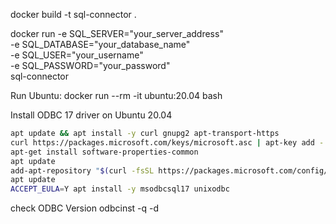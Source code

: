 docker build -t sql-connector .

docker run -e SQL_SERVER="your_server_address" \
           -e SQL_DATABASE="your_database_name" \
           -e SQL_USER="your_username" \
           -e SQL_PASSWORD="your_password" \
           sql-connector


Run Ubuntu: docker run --rm -it ubuntu:20.04 bash


Install ODBC 17 driver on Ubuntu 20.04
```bash 
apt update && apt install -y curl gnupg2 apt-transport-https
curl https://packages.microsoft.com/keys/microsoft.asc | apt-key add -
apt-get install software-properties-common
apt update
add-apt-repository "$(curl -fsSL https://packages.microsoft.com/config/ubuntu/20.04/prod.list)"
apt update
ACCEPT_EULA=Y apt install -y msodbcsql17 unixodbc
```

check ODBC Version
odbcinst -q -d